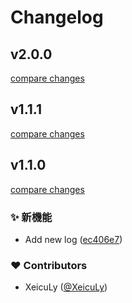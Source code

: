 # Changelog

## v2.0.0

[compare changes](https://github.com/XeicuLy/xeiculy-npm-release-test-v2/compare/v1.1.1...v2.0.0)

## v1.1.1

[compare changes](https://github.com/XeicuLy/xeiculy-npm-release-test-v2/compare/v1.1.0...v1.1.1)

## v1.1.0

[compare changes](https://github.com/XeicuLy/xeiculy-npm-release-test-v2/compare/v1.0.0...v1.1.0)

### ✨ 新機能

- Add new log ([ec406e7](https://github.com/XeicuLy/xeiculy-npm-release-test-v2/commit/ec406e7))

### ❤️ Contributors

- XeicuLy ([@XeicuLy](https://github.com/XeicuLy))
